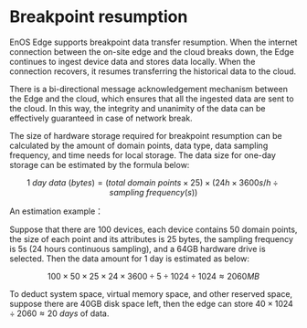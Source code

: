 # Breakpoint resumption

EnOS Edge supports breakpoint data transfer resumption. When the internet connection between the on-site edge and the cloud breaks down, the Edge continues to ingest device data and stores data locally. When the connection recovers, it resumes transferring the historical data to the cloud.

There is a bi-directional message acknowledgement mechanism between the Edge and the cloud, which ensures that all the ingested data are sent to the cloud. In this way, the integrity and unanimity of the data can be effectively guaranteed in case of network break.

The size of hardware storage required for breakpoint resumption can be
calculated by the amount of domain points, data type, data sampling
frequency, and time needs for local storage. The data size for one-day
storage can be estimated by the formula below:

$$1\ day\ data\ (bytes) = (total\ domain\ points \times 25) \times (24h \times 3600s/h \div sampling\ frequency(s))$$

An estimation example：

Suppose that there are 100 devices, each device contains 50 domain
points, the size of each point and its attributes is 25 bytes, the
sampling frequency is 5s (24 hours continuous sampling), and a 64GB
hardware drive is selected. Then the data amount for 1 day is estimated
as below:

$$100 \times 50 \times 25 \times 24 \times 3600 \div 5 \div 1024 \div 1024 \approx 2060MB$$

To deduct system space, virtual memory space, and other reserved space,
suppose there are 40GB disk space left, then the edge can store
$40 \times 1024 \div 2060 \approx 20\ days$ of data.
